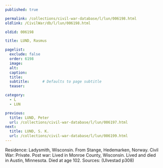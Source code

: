 ```yaml
---
published: true

permalink: /collections/civil-war-database/l/lun/006198.html
oldlink: /CivilWar/db/l/lun/006198.html

oldid: 006198

title: LUND, Rasmus

pagelist:
  exclude: false
  order: 6198
  image: 
  alt:
  caption:
  title:
  subtitle:      # Defaults to page subtitle
  teaser:

category: 
  - L 
  - LUN

previous:
  title: LUND, Peter
  url: /collections/civil-war-database/l/lun/006197.html  
next:
  title: LUND, S. K.
  url: /collections/civil-war-database/l/lun/006199.html   
---
```

Residence: Ladysmith, Wisconsin. From Stange, Hedemarken, Norway. Civil War: Private. Post war: Lived in Monroe County, Wisconsin. Lived and died in Austin, Minnesota. Died at age 102. Sources: (Ulvestad p308)